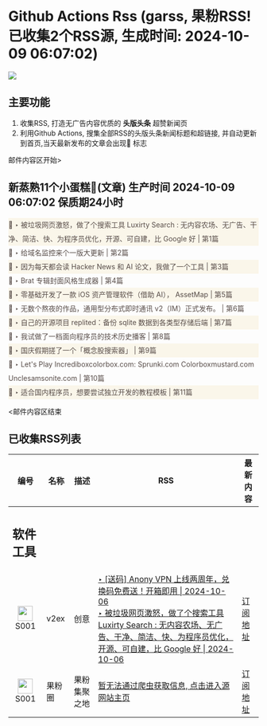 # Github Actions Rss (garss, 果粉RSS! 已收集2个RSS源, 生成时间: 2024-10-09 06:07:02)

![](https://cdn.jsdelivr.net/gh/xinkeji/garss/_media/ga-rss.png)



## 主要功能
1. 收集RSS, 打造无广告内容优质的 **头版头条** 超赞新闻页
2. 利用Github Actions, 搜集全部RSS的头版头条新闻标题和超链接, 并自动更新到首页,当天最新发布的文章会出现🌈 标志

邮件内容区开始>
<h2>新蒸熟11个小蛋糕🍰(文章) 生产时间 2024-10-09 06:07:02 保质期24小时</h2>

<div style='line-height:3;background-color:#FAF6EA;' ><a href='https://www.v2ex.com/t/1078147#reply89' style="line-height:2;text-decoration:none;display:block;color:#584D49;">🌈 ‣ 被垃圾网页激怒，做了个搜索工具 Luxirty Search : 无内容农场、无广告、干净、简洁、快、为程序员优化，开源、可自建，比 Google 好 | 第1篇</a></div><div style='line-height:3;' ><a href='https://www.v2ex.com/t/1078388#reply2' style="line-height:2;text-decoration:none;display:block;color:#584D49;">🌈 ‣ 给域名监控来个一版大更新 | 第2篇</a></div><div style='line-height:3;background-color:#FAF6EA;' ><a href='https://www.v2ex.com/t/1078143#reply63' style="line-height:2;text-decoration:none;display:block;color:#584D49;">🌈 ‣ 因为每天都会读 Hacker News 和 AI 论文，我做了一个工具 | 第3篇</a></div><div style='line-height:3;' ><a href='https://www.v2ex.com/t/1078397#reply0' style="line-height:2;text-decoration:none;display:block;color:#584D49;">🌈 ‣ Brat 专辑封面风格生成器 | 第4篇</a></div><div style='line-height:3;background-color:#FAF6EA;' ><a href='https://www.v2ex.com/t/1078367#reply3' style="line-height:2;text-decoration:none;display:block;color:#584D49;">🌈 ‣ 零基础开发了一款 iOS 资产管理软件（借助 AI）， AssetMap | 第5篇</a></div><div style='line-height:3;' ><a href='https://www.v2ex.com/t/1078292#reply27' style="line-height:2;text-decoration:none;display:block;color:#584D49;">🌈 ‣ 无数个熬夜的作品，通用型分布式即时通讯 v2（IM）正式发布。 | 第6篇</a></div><div style='line-height:3;background-color:#FAF6EA;' ><a href='https://www.v2ex.com/t/1078230#reply6' style="line-height:2;text-decoration:none;display:block;color:#584D49;">🌈 ‣ 自己的开源项目 replited：备份 sqlite 数据到各类型存储后端 | 第7篇</a></div><div style='line-height:3;' ><a href='https://www.v2ex.com/t/1078129#reply20' style="line-height:2;text-decoration:none;display:block;color:#584D49;">🌈 ‣ 我试做了一档面向程序员的技术历史播客 | 第8篇</a></div><div style='line-height:3;background-color:#FAF6EA;' ><a href='https://www.v2ex.com/t/1078149#reply5' style="line-height:2;text-decoration:none;display:block;color:#584D49;">🌈 ‣ 国庆假期搓了一个「概念股搜索器」 | 第9篇</a></div><div style='line-height:3;' ><a href='https://www.v2ex.com/t/1078210#reply0' style="line-height:2;text-decoration:none;display:block;color:#584D49;">🌈 ‣ Let's Play Incrediboxcolorbox.com: Sprunki.com Colorboxmustard.com Unclesamsonite.com | 第10篇</a></div><div style='line-height:3;background-color:#FAF6EA;' ><a href='https://www.v2ex.com/t/1078291#reply1' style="line-height:2;text-decoration:none;display:block;color:#584D49;">🌈 ‣ 适合国内程序员，想要尝试独立开发的教程模板 | 第11篇</a></div>

<邮件内容区结束

## 已收集RSS列表

| 编号 | 名称 | 描述 | RSS | 最新内容 |
| --- | --- | --- | --- | --- |
| <h2 id="软件工具">软件工具</h2> |  |   |  |  |
| <div id="S001" style="text-align: center;"><img src="https://cdn.jsdelivr.net/gh/zhaoolee/garss/_media/favicon/S001.png" width="30px" style="width:30px;height: auto;"/><br><span>S001</span></div> | v2ex | 创意 | [‣ \[送码\] Anony VPN 上线两周年，兑换码免费送！开箱即用 \| 2024-10-06](https://www.v2ex.com/t/1077864#reply617)<br/>[‣ 被垃圾网页激怒，做了个搜索工具 Luxirty Search : 无内容农场、无广告、干净、简洁、快、为程序员优化，开源、可自建，比 Google 好 \| 2024-10-06](https://www.v2ex.com/t/1078147#reply89) | [订阅地址](https://www.v2ex.com/feed/tab/creative.xml) |
| <div id="S001" style="text-align: center;"><img src="https://cdn.jsdelivr.net/gh/zhaoolee/garss/_media/favicon/S001.png" width="30px" style="width:30px;height: auto;"/><br><span>S001</span></div> | 果粉圈 | 果粉集聚之地 | [暂无法通过爬虫获取信息, 点击进入源网站主页](https://g0f.cn) | [订阅地址](https://g0f.cn/rss.xml) |



